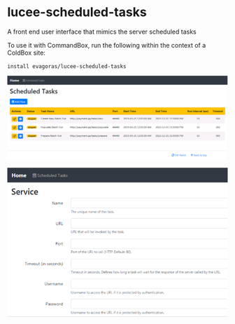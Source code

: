 # lucee-scheduled-tasks
A front end user interface that mimics the server scheduled tasks

To use it with CommandBox, run the following within the context of a ColdBox site:
```
install evagoras/lucee-scheduled-tasks
```

<img src="https://github.com/evagoras/lucee-scheduled-tasks/blob/master/includes/lucee-scheduled-tasks-list.png" 
	alt="List of Tasks">

<img src="https://github.com/evagoras/lucee-scheduled-tasks/blob/master/includes/lucee-scheduled-tasks-new.png" 
	alt="Add a New Task">
